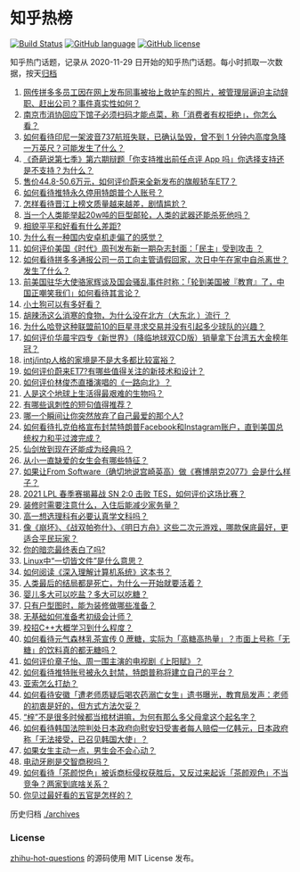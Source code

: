 # 知乎热榜
[![Build Status](https://github.com/ToWeLong/zhihu-hot-questions/workflows/CI/badge.svg)](https://github.com/ToWeLong/zhihu-hot-questions/actions)
[![GitHub language](https://img.shields.io/badge/language-golang-orange.svg)](https://golang.org/)
[![GitHub license](https://img.shields.io/github/license/ToWeLong/zhihu-hot-questions)](https://github.com/ToWeLong/zhihu-hot-questions/blob/main/LICENSE)

知乎热门话题，记录从 2020-11-29 日开始的知乎热门话题。每小时抓取一次数据，按天[归档](./archives)

<!-- BEGIN -->

1. [网传拼多多员工因在网上发布同事被抬上救护车的照片，被管理层逼迫主动辞职、赶出公司？事件真实性如何？](https://www.zhihu.com/question/438581129)
1. [南京市消协回应下馆子必须扫码才能点菜，称「消费者有权拒绝」，你怎么看？](https://www.zhihu.com/question/438146894)
1. [如何看待印尼一架波音737航班失联，已确认坠毁，曾不到 1 分钟内高度急降一万英尺？可能发生了什么？](https://www.zhihu.com/question/438613346)
1. [《奇葩说第七季》第六期辩题「你支持推出前任点评 App 吗」你选择支持还是不支持？为什么？](https://www.zhihu.com/question/438633594)
1. [售价44.8-50.6万元，如何评价蔚来全新发布的旗舰轿车ET7？](https://www.zhihu.com/question/438628815)
1. [如何看待推特永久停用特朗普个人账号？](https://www.zhihu.com/question/438537142)
1. [怎样看待晋江上榜文质量越来越差，剧情尴尬？](https://www.zhihu.com/question/390235773)
1. [当一个人类能举起20w吨的巨型邮轮，人类的武器还能杀死他吗？](https://www.zhihu.com/question/431102613)
1. [相貌平平和好看有什么差距?](https://www.zhihu.com/question/436671368)
1. [为什么有一种国内安卓机走偏了的感觉？](https://www.zhihu.com/question/430707553)
1. [如何评价美国《时代》周刊发布新一期杂志封面：「民主」受到攻击 ？](https://www.zhihu.com/question/438435113)
1. [如何看待拼多多通报公司一员工向主管请假回家，次日中午在家中自杀离世？发生了什么？](https://www.zhihu.com/question/438610398)
1. [前美国驻华大使骆家辉谈及国会骚乱事件时称：「轮到美国被『教育』了，中国正嘲笑我们」如何看待其言论？](https://www.zhihu.com/question/438442595)
1. [小土狗可以有多好看？](https://www.zhihu.com/question/410684805)
1. [胡辣汤这么消寒的食物，为什么没在北方（大东北 ）流行 ？](https://www.zhihu.com/question/424263115)
1. [为什么哈登这种联盟前10的巨星寻求交易并没有引起多少球队的兴趣？](https://www.zhihu.com/question/436088918)
1. [如何评价华晨宇四专《新世界》（降临地球双CD版）销量拿下台湾五大金榜年冠？](https://www.zhihu.com/question/438500971)
1. [intj/intp人格的家境是不是大多都比较富裕？](https://www.zhihu.com/question/435621406)
1. [如何评价蔚来ET7?有哪些值得关注的新技术和设计？](https://www.zhihu.com/question/438623252)
1. [如何评价林俊杰直播演唱的《一路向北》？](https://www.zhihu.com/question/438194931)
1. [人是这个地球上生活得最艰难的生物吗？](https://www.zhihu.com/question/438373271)
1. [有哪些讽刺性的短句值得推荐？](https://www.zhihu.com/question/352918546)
1. [哪一个瞬间让你突然放弃了自己最爱的那个人?](https://www.zhihu.com/question/436029027)
1. [如何看待扎克伯格宣布封禁特朗普Facebook和Instagram账户，直到美国总统权力和平过渡完成？](https://www.zhihu.com/question/438407282)
1. [仙剑放到现在还能成为经典吗？](https://www.zhihu.com/question/437015609)
1. [从小一直缺爱的女生会有哪些特征？](https://www.zhihu.com/question/279159280)
1. [如果让From Software（确切地说宫崎英高）做《赛博朋克2077》会是什么样子？](https://www.zhihu.com/question/437724160)
1. [2021 LPL 春季赛揭幕战 SN 2:0 击败 TES，如何评价这场比赛？](https://www.zhihu.com/question/438614735)
1. [装修时需要注意什么，入住后能减少家务量？](https://www.zhihu.com/question/437060905)
1. [高一想选理科有必要认真学文科吗？](https://www.zhihu.com/question/64995247)
1. [像《崩坏》、《战双帕弥什》、《明日方舟》这些二次元游戏，哪款保底最好，更适合平民玩家？](https://www.zhihu.com/question/437905939)
1. [你的暗恋最终表白了吗?](https://www.zhihu.com/question/321260611)
1. [Linux中“一切皆文件”是什么意思？](https://www.zhihu.com/question/422144033)
1. [如何阅读《深入理解计算机系统》这本书？](https://www.zhihu.com/question/20402534)
1. [人类最后的结局都是死亡，为什么一开始就要活着？](https://www.zhihu.com/question/436642795)
1. [婴儿多大可以吃盐？多大可以吃糖？](https://www.zhihu.com/question/20330884)
1. [只有户型图时，能为装修做哪些准备？](https://www.zhihu.com/question/22008498)
1. [无基础如何准备考初级会计师？](https://www.zhihu.com/question/21167265)
1. [校招C++大概学习到什么程度？](https://www.zhihu.com/question/290102232)
1. [如何看待元气森林乳茶宣传 0 蔗糖，实际为「高糖高热量」？市面上号称「无糖」的饮料真的都无糖吗？](https://www.zhihu.com/question/438486634)
1. [如何评价章子怡、周一围主演的电视剧《上阳赋》？](https://www.zhihu.com/question/438346605)
1. [如何看待推特账号被永久封禁，特朗普称将建立自己的平台？](https://www.zhihu.com/question/438545399)
1. [亚索怎么打劫？](https://www.zhihu.com/question/352647324)
1. [如何看待安徽「遭老师质疑后喝农药溺亡女生」遗书曝光，教育局发声：老师的初衷是好的，但方式方法欠妥？](https://www.zhihu.com/question/438551573)
1. [“梓”不是很多时候都当棺材讲嘛，为何有那么多父母拿这个起名字？](https://www.zhihu.com/question/410100382)
1. [如何看待韩国法院判处日本政府向慰安妇受害者每人赔偿一亿韩元，日本政府称「无法接受，已召见韩国大使」？](https://www.zhihu.com/question/438420800)
1. [如果女生主动一点，男生会不会心动？](https://www.zhihu.com/question/432129590)
1. [电动牙刷是交智商税吗？](https://www.zhihu.com/question/426635230)
1. [如何看待「茶颜悦色」被诉商标侵权获胜后，又反过来起诉「茶颜观色」不当竞争？两家到底啥关系？](https://www.zhihu.com/question/438111550)
1. [你见过最好看的五官是怎样的？](https://www.zhihu.com/question/62598205)

<!-- END -->

历史归档 [./archives](./archives)


### License
[zhihu-hot-questions](https://github.com/towelong/zhihu-hot-questions) 的源码使用 MIT License 发布。